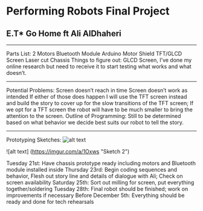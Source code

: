 # Performing Robots Final Project
## E.T* Go Home ft Ali AlDhaheri

---

Parts List:
2 Motors
Bluetooth Module
Arduino
Motor Shield
TFT/GLCD Screen
Laser cut Chassis 
Things to figure out:
GLCD Screen, I’ve done my online research but need to receive it to start testing what works and what doesn’t.

---

Potential Problems:
	Screen doesn’t reach in time
	Screen doesn’t work as intended
If either of those does happen I will use the TFT screen instead and build the story to cover up for the slow transitions of the TFT screen; If we opt for a TFT screen the robot will have to be much smaller to bring the attention to the screen.
Outline of Programming: 
Still to be determined based on what behavior we decide best suits our robot to tell the story.

---
Prototyping Sketches:
![alt text](https://imgur.com/a/l4ky2 "Sketch 1")

![alt text] (https://imgur.com/a/1Oxws "Sketch 2")



Tuesday 21st:  Have chassis prototype ready including motors and Bluetooth module installed inside
Thursday 23rd: Begin coding sequences and behavior, Flesh out story line and details of dialogue with Ali; Check on screen availability 
Saturday 25th: Sort out milling for screen, put everything together/soldering
Tuesday 28th: Final robot should be finished; work on improvements if necessary 
Before December 5th: Everything should be ready and done for tech rehearsals
